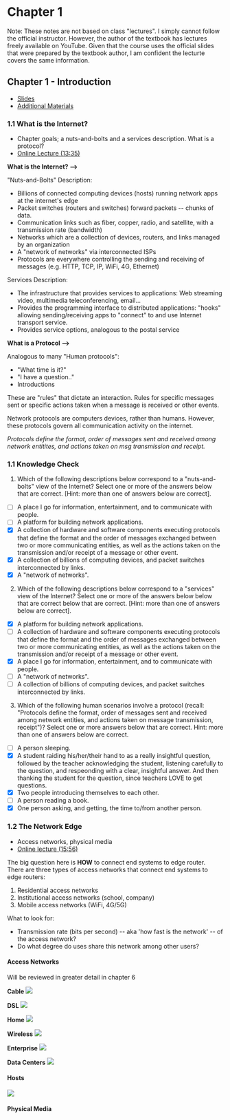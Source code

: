 # Chapter 1

Note: These notes are not based on class "lectures". I simply cannot follow the official instructor.
However, the author of the textbook has lectures freely available on YouTube. Given that the course
uses the official slides that were prepared by the textbook author, I am confident the lecturte
covers the same information.

## Chapter 1 - Introduction

- [Slides](/CS-5700-Networking-Fundamentals/Lectures/Chapter-1-v8.2.pdf)
- [Additional Materials](https://gaia.cs.umass.edu/kurose_ross/videos/1/)

### 1.1 What is the Internet?

- Chapter goals; a nuts-and-bolts and a services description. What is a protocol?
- [Online Lecture (13:35)](https://www.youtube.com/watch?v=74sEFYBBRAY&t=1s)

**What is the Internet? -->**

"Nuts-and-Bolts" Description:

- Billions of connected computing devices (hosts) running network apps at the internet's edge
- Packet switches (routers and switches) forward packets -- chunks of data.
- Communication links such as fiber, copper, radio, and satellite, with a transmission rate (bandwidth)
- Networks which are a collection of devices, routers, and links managed by an organization
- A "network of networks" via interconnected ISPs
- Protocols are everywhere controlling the sending and receiving of messages (e.g. HTTP, TCP, IP, WiFi, 4G, Ethernet)

Services Description:

- The infrastructure that provides services to applications: Web streaming video, multimedia teleconferencing, email...
- Provides the programming interface to distributed applications: "hooks" allowing sending/receiving apps to "connect" to and use Internet transport service.
- Provides service options, analogous to the postal service

**What is a Protocol -->**

Analogous to many "Human protocols":

- "What time is it?"
- "I have a question.."
- Introductions

These are "rules" that dictate an interaction. Rules for specific messages sent or specific actions taken when a message is received or other events. 

Network protocols are computers devices, rather than humans. However, these protocols govern all communication activity on the internet. 

*Protocols define the format, order of messages sent and received among network entitites, and actions taken on msg transmission and receipt.*

### 1.1 Knowledge Check

1. Which of the following descriptions below correspond to a "nuts-and-bolts" view of the Internet? Select one or more of the answers below that are correct. [Hint: more than one of answers below are correct].

- [ ] A place I go for information, entertainment, and to communicate with people.
- [ ] A platform for building network applications.
- [x] A collection of hardware and software components executing protocols that define the format and the order of messages exchanged between two or more communicating entities, as well as the actions taken on the transmission and/or receipt of a message or other event.
- [x] A collection of billions of computing devices, and packet switches interconnected by links.
- [x] A "network of networks".

2. Which of the following descriptions below correspond to a "services" view of the Internet? Select one or more of the answers below below that are correct below that are correct.  [Hint: more than one of answers below are correct].

- [x] A platform for building network applications.
- [ ] A collection of hardware and software components executing protocols that define the format and the order of messages exchanged between two or more communicating entities, as well as the actions taken on the transmission and/or receipt of a message or other event.
- [x] A place I go for information, entertainment, and to communicate with people.
- [ ] A "network of networks".
- [ ] A collection of billions of computing devices, and packet switches interconnected by links.

3. Which of the following human scenarios involve a protocol (recall: "Protocols define the format, order of messages sent and received among network entities, and actions taken on message transmission, receipt")? Select one or more answers below that are correct. Hint: more than one of answers below are correct.

- [ ] A person sleeping.
- [x] A student raiding his/her/their hand to as a really insightful question, followed by the teacher acknowledging the student, listening carefully to the question, and respeonding with a clear, insightful answer. And then thanking the student for the question, since teachers LOVE to get questions.
- [x] Two people introducing themselves to each other.
- [ ] A person reading a book.
- [x] One person asking, and getting, the time to/from another person.

### 1.2 The Network Edge

- Access networks, physical media
- [Online lecture (15:56)](https://www.youtube.com/watch?v=k8NmM-hImBU)

The big question here is **HOW** to connect end systems to edge router.
There are three types of access networks that connect end systems to edge routers:

1. Residential access networks
2. Institutional access networks (school, company)
3. Mobile access networks (WiFi, 4G/5G)

What to look for:

- Transmission rate (bits per second) -- aka 'how fast is the network' -- of the access network?
- Do what degree do uses share this network among other users?

#### Access Networks

Will be reviewed in greater detail in chapter 6

**Cable**
![](/CS-5700-Networking-Fundamentals/Lectures/1-14-15.png)

**DSL**
![](/CS-5700-Networking-Fundamentals/Lectures/1-16.png)

**Home**
![](/CS-5700-Networking-Fundamentals/Lectures/1-17.png)

**Wireless**
![](/CS-5700-Networking-Fundamentals/Lectures/1-18.png)

**Enterprise**
![](/CS-5700-Networking-Fundamentals/Lectures/1-19.png)

**Data Centers**
![](/CS-5700-Networking-Fundamentals/Lectures/1-20.png)

#### Hosts

![](/CS-5700-Networking-Fundamentals/Lectures/1-21.png)

#### Physical Media

